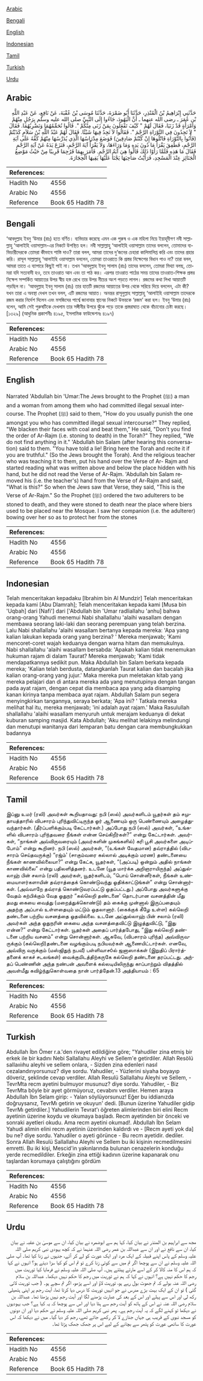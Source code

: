[Arabic](#arabic)

[Bengali](#bengali)

[English](#english)

[Indonesian](#indonesian)

[Tamil](#tamil)

[Turkish](#turkish)

[Urdu](#urdu)

## Arabic


<div dir="rtl" lang="ar" style={{fontSize:'larger',backgroundColor:'#f8f9fa',padding:20}}>
حَدَّثَنِي إِبْرَاهِيمُ بْنُ الْمُنْذِرِ، حَدَّثَنَا أَبُو ضَمْرَةَ، حَدَّثَنَا مُوسَى بْنُ عُقْبَةَ، عَنْ نَافِعٍ، عَنْ عَبْدِ اللَّهِ بْنِ عُمَرَ ـ رضى الله عنهما ـ أَنَّ الْيَهُودَ، جَاءُوا إِلَى النَّبِيِّ صلى الله عليه وسلم بِرَجُلٍ مِنْهُمْ وَامْرَأَةٍ قَدْ زَنَيَا، فَقَالَ لَهُمْ ‏"‏ كَيْفَ تَفْعَلُونَ بِمَنْ زَنَى مِنْكُمْ ‏"‏‏.‏ قَالُوا نُحَمِّمُهُمَا وَنَضْرِبُهُمَا‏.‏ فَقَالَ ‏"‏ لاَ تَجِدُونَ فِي التَّوْرَاةِ الرَّجْمَ ‏"‏‏.‏ فَقَالُوا لاَ نَجِدُ فِيهَا شَيْئًا‏.‏ فَقَالَ لَهُمْ عَبْدُ اللَّهِ بْنُ سَلاَمٍ كَذَبْتُمْ ‏(‏فَأْتُوا بِالتَّوْرَاةِ فَاتْلُوهَا إِنْ كُنْتُمْ صَادِقِينَ‏)‏ فَوَضَعَ مِدْرَاسُهَا الَّذِي يُدَرِّسُهَا مِنْهُمْ كَفَّهُ عَلَى آيَةِ الرَّجْمِ، فَطَفِقَ يَقْرَأُ مَا دُونَ يَدِهِ وَمَا وَرَاءَهَا، وَلاَ يَقْرَأُ آيَةَ الرَّجْمِ، فَنَزَعَ يَدَهُ عَنْ آيَةِ الرَّجْمِ فَقَالَ مَا هَذِهِ فَلَمَّا رَأَوْا ذَلِكَ قَالُوا هِيَ آيَةُ الرَّجْمِ‏.‏ فَأَمَرَ بِهِمَا فَرُجِمَا قَرِيبًا مِنْ حَيْثُ مَوْضِعُ الْجَنَائِزِ عِنْدَ الْمَسْجِدِ، فَرَأَيْتُ صَاحِبَهَا يَجْنَأُ عَلَيْهَا يَقِيهَا الْحِجَارَةَ‏.‏
</div>
<div style={{backgroundColor:'#f8f9fa',padding:20, marginBottom: 10}}><table> <thead> <tr> <th>References:</th> <th></th> </tr> </thead> <tbody><tr><td>Hadith No</td><td>4556</td></tr><tr><td>Arabic No</td><td>4556</td></tr><tr><td>Reference</td><td>Book 65 Hadith 78</td></tr></tbody></table></div>

## Bengali


<div dir="ltr" lang="bn" style={{fontSize:'larger',backgroundColor:'#f8f9fa',padding:20}}>
‘আবদুল্লাহ ইবনু ‘উমার (রাঃ) হতে বর্ণিত। ব্যভিচার করেছে এমন এক পুরুষ ও এক মহিলা নিয়ে ইয়াহূদীগণ নবী সাল্লাল্লাহু ‘আলাইহি ওয়াসাল্লাম-এর নিকটে উপস্থিত হল। নবী সাল্লাল্লাহু ‘আলাইহি ওয়াসাল্লাম তাদের বললেন, তোমাদের ব্যভিচারীদেরকে তোমরা কীভাবে শাস্তি দাও? তারা বলল, আমরা তাদের দু’জনের চেহারা কালিমালিপ্ত করি এবং তাদের প্রহার করি। রাসূল সাল্লাল্লাহু ‘আলাইহি ওয়াসাল্লাম বললেন, তোমরা তাওরাতে কি প্রস্তর নিক্ষেপের বিধান পাও না? তারা বলল, আমরা তাতে এ ব্যাপারে কিছুই পাই না। তখন ‘আবদুল্লাহ ইবনু সালাম (রাঃ) তাদের বললেন, তোমরা মিথ্যা বলছ, তোমরা যদি সত্যবাদী হও, তবে তাওরাত আন এবং তা পাঠ কর। এরপর তাওরাত পাঠের সময় তাদের তাওরাত-শিক্ষক প্রস্তর নিক্ষেপ সম্পর্কিত আয়াতের উপর স্বীয় হস্ত রেখে তার উপর নীচের অংশ পড়তে লাগল। রজমের কথা লিখা আয়াতটি পড়ছিল না। ‘আবদুল্লাহ ইবনু সালাম (রাঃ) তার হাতটি রজমের আয়াতের উপর থেকে সরিয়ে দিয়ে বললেন, এটা কী? যখন তারা এ অবস্থা দেখল তখন বলল, এটি রজমের আয়াত। অনন্তর রাসূলুল্লাহ সাল্লাল্লাহু ‘আলাইহি ওয়াসাল্লাম তাদেরকে রজম করার নির্দেশ দিলেন এবং মসজিদের পার্শ্বে জানাযার স্থানের নিকটে উভয়কে ‘রজম’ করা হল। ইবনু ‘উমার (রাঃ) বলেন, আমি সেই পুরুষটিকে দেখলাম তার সঙ্গীনীর উপরে ঝুঁকে পড়ে তাকে প্রস্তরাঘাত থেকে বাঁচানোর চেষ্টা করছে। [১৩২৯] (আধুনিক প্রকাশনীঃ ৪১৯৫, ইসলামিক ফাউন্ডেশনঃ ৪১৯৭)
</div>
<div style={{backgroundColor:'#f8f9fa',padding:20, marginBottom: 10}}><table> <thead> <tr> <th>References:</th> <th></th> </tr> </thead> <tbody><tr><td>Hadith No</td><td>4556</td></tr><tr><td>Arabic No</td><td>4556</td></tr><tr><td>Reference</td><td>Book 65 Hadith 78</td></tr></tbody></table></div>

## English


<div dir="ltr" lang="en" style={{fontSize:'larger',backgroundColor:'#f8f9fa',padding:20}}>
Narrated 'Abdullah bin 'Umar:The Jews brought to the Prophet (ﷺ) a man and a woman from among them who had committed illegal sexual intercourse. The Prophet (ﷺ) said to them, "How do you usually punish the one amongst you who has committed illegal sexual intercourse?" They replied, "We blacken their faces with coal and beat them," He said, "Don't you find the order of Ar-Rajm (i.e. stoning to death) in the Torah?" They replied, "We do not find anything in it." 'Abdullah bin Salam (after hearing this conversation) said to them. "You have told a lie! Bring here the Torah and recite it if you are truthful." (So the Jews brought the Torah). And the religious teacher who was teaching it to them, put his hand over the Verse of Ar- Rajm and started reading what was written above and below the place hidden with his hand, but he did not read the Verse of Ar-Rajm. 'Abdullah bin Salam removed his (i.e. the teacher's) hand from the Verse of Ar-Rajm and said, "What is this?" So when the Jews saw that Verse, they said, "This is the Verse of Ar-Rajm." So the Prophet (ﷺ) ordered the two adulterers to be stoned to death, and they were stoned to death near the place where biers used to be placed near the Mosque. I saw her companion (i.e. the adulterer) bowing over her so as to protect her from the stones
</div>
<div style={{backgroundColor:'#f8f9fa',padding:20, marginBottom: 10}}><table> <thead> <tr> <th>References:</th> <th></th> </tr> </thead> <tbody><tr><td>Hadith No</td><td>4556</td></tr><tr><td>Arabic No</td><td>4556</td></tr><tr><td>Reference</td><td>Book 65 Hadith 78</td></tr></tbody></table></div>

## Indonesian


<div dir="ltr" lang="id" style={{fontSize:'larger',backgroundColor:'#f8f9fa',padding:20}}>
Telah menceritakan kepadaku [Ibrahim bin Al Mundzir] Telah menceritakan kepada kami [Abu Dlamrah]; Telah menceritakan kepada kami [Musa bin 'Uqbah] dari [Nafi'] dari ['Abdullah bin 'Umar radliallahu 'anhu] bahwa orang-orang Yahudi menemui Nabi shallallahu 'alaihi wasallam dengan membawa seorang laki-laki dan seorang perempuan yang telah berzina. Lalu Nabi shallallahu 'alaihi wasallam bertanya kepada mereka: 'Apa yang kalian lakukan kepada orang yang berzina? ' Mereka menjawab; 'Kami mencoret-coret wajah keduanya dengan warna hitam dan memukulnya. Nabi shallallahu 'alaihi wasallam bersabda: 'Apakah kalian tidak menemukan hukuman rajam di dalam Taurat? Mereka menjawab; 'Kami tidak mendapatkannya sedikit pun. Maka Abdullah bin Salam berkata kepada mereka; 'Kalian telah berdusta, datangkanlah Taurat kalian dan bacalah jika kalian orang-orang yang jujur.' Maka mereka pun meletakan kitab yang mereka pelajari dan di antara mereka ada yang menutupinya dengan tangan pada ayat rajam, dengan cepat dia membaca apa yang ada disamping kanan kirinya tanpa membaca ayat rajam. Abdullah Salam pun segera menyingkirkan tangannya, seraya berkata; 'Apa ini? ' Tatkala mereka melihat hal itu, mereka menjawab; 'ini adalah ayat rajam.' Maka Rasulullah shallallahu 'alaihi wasallam menyuruh untuk merajam keduanya di dekat kuburan samping masjid. Kata Abdullah; 'Aku melihat lelakinya melindungi dan menutupi wanitanya dari lemparan batu dengan cara membungkukkan badannya
</div>
<div style={{backgroundColor:'#f8f9fa',padding:20, marginBottom: 10}}><table> <thead> <tr> <th>References:</th> <th></th> </tr> </thead> <tbody><tr><td>Hadith No</td><td>4556</td></tr><tr><td>Arabic No</td><td>4556</td></tr><tr><td>Reference</td><td>Book 65 Hadith 78</td></tr></tbody></table></div>

## Tamil


<div dir="ltr" lang="ta" style={{fontSize:'larger',backgroundColor:'#f8f9fa',padding:20}}>
இப்னு உமர் (ரலி) அவர்கள் கூறியதாவது: நபி (ஸல்) அவர்களிடம் யூதர்கள் தம் சமுதாயத்தாரில் விபசாரம் புரிந்துவிட்டிருந்த ஓர் ஆணையும் ஒரு பெண்ணையும் அழைத்துவந்தார்கள். (தீர்ப்பளிக்கும்படி கேட்டார்கள்.) அப்போது நபி (ஸல்) அவர்கள், “உங்களில் விபசாரம் புரிந்தவரை நீங்கள் என்ன செய்கிறீர்கள்?” என்று கேட்டார்கள். அவர்கள், “நாங்கள் அவ்விருவரையும் (அவர்களின் முகங்களில்) கரி பூசி அவர்களை அடிப்போம்” என்று கூறினர். நபி (ஸல்) அவர்கள், “(உங்கள் வேதமான) தவ்ராத்தில் (விபசாரம் செய்தவருக்கு) “ரஜ்ம்' (சாகும்வரை கல்லால் அடிக்கும் மரண) தண்டனையை நீங்கள் காணவில்லையா?” என்று கேட்க, யூதர்கள், “(அப்படி) ஒன்றும் அதில் நாங்கள் காணவில்லை” என்று பதிலளித்தனர். உடனே (யூத மார்க்க அறிஞராயிருந்த) அப்துல்லாஹ் பின் சலாம் (ரலி) அவர்கள், யூதர்களிடம், “பொய் சொன்னீர்கள், நீங்கள் உண்மையாளர்களாயின் தவ்ராத்தைக் கொண்டுவந்து ஓதிக்காட்டுங்கள்” என்று சொன்னார்கள். (அவ்வாறே தவ்ராத் கொண்டுவரப்பட்டு ஓதப்பட்டது.) அப்போது அவர்களுக்கு வேதம் கற்பிக்கும் வேத ஓதுநர் “கல்லெறி தண்டனை' தொடர்பான வசனத்தின் மீது தமது கையை வைத்து (மறைத்துக்கொண்டு) தம் கைக்கு முன்னால் இருப்பதையும் அதற்கு அப்பால் உள்ளதையும் மட்டும் ஓதலானார். (கைக்குக் கீழே உள்ள) கல்லெறி தண்டனை பற்றிய வசனத்தை ஓதவில்லை. உடனே அப்துல்லாஹ் பின் சலாம் (ரலி) அவர்கள் அந்த ஓதுநரின் கையை அந்த வசனத்தைவிட்டு இழுத்துவிட்டு, “இது என்ன?” என்று கேட்டார்கள். யூதர்கள் அதைப் பார்த்தபோது, “இது கல்லெறி தண்டனை பற்றிய வசனம்” என்று சொன்னார்கள். ஆகவே, (விபசாரம் புரிந்த) அவ்விருவருக்கும் (கல்லெறி)தண்டனை வழங்கும்படி நபியவர்கள் ஆணையிட்டார்கள். எனவே, அவ்விரு வருக்கும் (மஸ்ஜிதுந் நபவீ) பள்ளிவாசóல் ஜனாஸாக்கள் (இறுதிப் பிரார்த்தனைக் காகச் சடலங்கள்) வைக்குமிடத்திற்கருகே கல்லெறி தண்டனை தரப்பட்டது. அந்தப் பெண்ணின் அந்த நண்பன் அவளைக் கல்லடியிலிருந்து காப்பாற்றும் விதத்தில் அவள்மீது கவிழ்ந்துகொள்வதை நான் பார்த்தேன்.13 அத்தியாயம் : 65
</div>
<div style={{backgroundColor:'#f8f9fa',padding:20, marginBottom: 10}}><table> <thead> <tr> <th>References:</th> <th></th> </tr> </thead> <tbody><tr><td>Hadith No</td><td>4556</td></tr><tr><td>Arabic No</td><td>4556</td></tr><tr><td>Reference</td><td>Book 65 Hadith 78</td></tr></tbody></table></div>

## Turkish


<div dir="ltr" lang="tr" style={{fontSize:'larger',backgroundColor:'#f8f9fa',padding:20}}>
Abdullah İbn Ömer r.a.'den rivayet edildiğine göre; "Yahudiler zina etmiş bir erkek ile bir kadını Nebi Sallallahu Aleyhi ve Sellem'e getirdiler. Allah Resölü salIaııiıhu aleyhi ve selIem onlara, - Sizden zina edenleri nasıl cezalandırıyorsunuz? diye sordu. Yahudiler, - Yüzlerini siyaha boyayıp döveriz, şeklinde cevap verdiler. Allah Resulü Sallallahu Aleyhi ve Sellem, - TevrMta recm ayetini bulmuyor musunuz? diye sordu. Yahudiler, - Biz TevrMta böyle bir ayet görmüyoruz, cevabını verdiler. Hemen araya Abdullah İbn Selam girip: - Yalan söylüyorsunuz! Eğer bu iddianızda doğruysanız, TevrMı getirin ve okuyun' dedi. [Bunun üzerine Yahudiler gidip TevrMı getirdiler.] Yahudilerin Tevrat'ı öğreten alimlerinden biri elini Recm ayetinin üzerine koydu ve okumaya başladı. Recm ayetinden bir önceki ve sonraki ayetleri okudu. Ama recm ayetini okumad!. Abdullah İbn Selam Yahudi alimin elini recm ayetinin üzerinden kaldırdı ve - [Recm ayeti yok da] bu ne? diye sordu. Yahudiler o ayeti görünce - Bu recm ayetidir. dediler. Sonra Allah Resulü Sallallahu Aleyhi ve Sellem bu iki kişinin recmedilmesini emretti. Bu iki kişi, Mescid'in yakınlarında bulunan cenazelerin konduğu yerde recmedildiler. Erkeğin zina ettiği kadının üzerine kapanarak onu taşlardan korumaya çalıştığını gördüm
</div>
<div style={{backgroundColor:'#f8f9fa',padding:20, marginBottom: 10}}><table> <thead> <tr> <th>References:</th> <th></th> </tr> </thead> <tbody><tr><td>Hadith No</td><td>4556</td></tr><tr><td>Arabic No</td><td>4556</td></tr><tr><td>Reference</td><td>Book 65 Hadith 78</td></tr></tbody></table></div>

## Urdu


<div dir="rtl" lang="ur" style={{fontSize:'larger',backgroundColor:'#f8f9fa',padding:20}}>
مجھ سے ابراہیم بن المنذر نے بیان کیا، کہا ہم سے ابوضمرہ نے بیان کیا، ان سے موسیٰ بن عقبہ نے بیان کیا، ان سے نافع نے اور ان سے عبداللہ بن عمر رضی اللہ عنہما نے کہ کچھ یہودی نبی کریم صلی اللہ علیہ وسلم کے پاس اپنے قبیلہ کے ایک مرد اور ایک عورت کو لے کر آئے، جنہوں نے زنا کیا تھا۔ آپ صلی اللہ علیہ وسلم نے ان سے پوچھا اگر تم میں سے کوئی زنا کرے تو تم اس کو کیا سزا دیتے ہو؟ انہوں نے کہا کہ ہم اس کا منہ کالا کر کے اسے مارتے پیٹتے ہیں۔ آپ صلی اللہ علیہ وسلم نے فرمایا کیا توریت میں رجم کا حکم نہیں ہے؟ انہوں نے کہا کہ ہم نے توریت میں رجم کا حکم نہیں دیکھا۔ عبداللہ بن سلام رضی اللہ عنہ بولے کہ تم جھوٹ بول رہے ہو، توریت لاؤ اور اسے پڑھو، اگر تم سچے ہو۔ ( جب توریت لائی گئی ) تو ان کے ایک بہت بڑے مدرس نے جو انہیں توریت کا درس دیا کرتا تھا، آیت رجم پر اپنی ہتھیلی رکھ لی اور اس سے پہلے اور اس کے بعد کی عبارت پڑھنے لگا اور آیت رجم نہیں پڑھتا تھا۔ عبداللہ بن سلام رضی اللہ عنہ نے اس کے ہاتھ کو آیت رجم سے ہٹا دیا اور اس سے پوچھا کہ یہ کیا ہے؟ جب یہودیوں نے دیکھا تو کہنے لگے کہ یہ آیت رجم ہے۔ پھر نبی کریم صلی اللہ علیہ وسلم نے حکم دیا اور ان دونوں کو مسجد نبوی کے قریب ہی جہاں جنازے لا کر رکھے جاتے تھے، رجم کر دیا گیا۔ میں نے دیکھا کہ اس عورت کا ساتھی عورت کو پتھر سے بچانے کے لیے اس پر جھک جھک پڑتا تھا۔
</div>
<div style={{backgroundColor:'#f8f9fa',padding:20, marginBottom: 10}}><table> <thead> <tr> <th>References:</th> <th></th> </tr> </thead> <tbody><tr><td>Hadith No</td><td>4556</td></tr><tr><td>Arabic No</td><td>4556</td></tr><tr><td>Reference</td><td>Book 65 Hadith 78</td></tr></tbody></table></div>